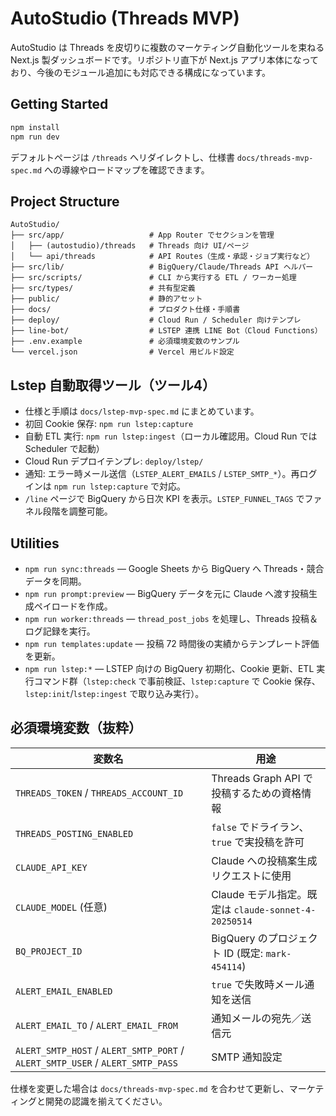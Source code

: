 # AutoStudio (Threads MVP)

AutoStudio は Threads を皮切りに複数のマーケティング自動化ツールを束ねる Next.js 製ダッシュボードです。リポジトリ直下が Next.js アプリ本体になっており、今後のモジュール追加にも対応できる構成になっています。

## Getting Started

```bash
npm install
npm run dev
```

デフォルトページは `/threads` へリダイレクトし、仕様書 `docs/threads-mvp-spec.md` への導線やロードマップを確認できます。

## Project Structure

```
AutoStudio/
├── src/app/                   # App Router でセクションを管理
│   ├── (autostudio)/threads   # Threads 向け UI/ページ
│   └── api/threads            # API Routes（生成・承認・ジョブ実行など）
├── src/lib/                   # BigQuery/Claude/Threads API ヘルパー
├── src/scripts/               # CLI から実行する ETL / ワーカー処理
├── src/types/                 # 共有型定義
├── public/                    # 静的アセット
├── docs/                      # プロダクト仕様・手順書
├── deploy/                    # Cloud Run / Scheduler 向けテンプレ
├── line-bot/                  # LSTEP 連携 LINE Bot（Cloud Functions）
├── .env.example               # 必須環境変数のサンプル
└── vercel.json                # Vercel 用ビルド設定
```

## Lstep 自動取得ツール（ツール4）

- 仕様と手順は `docs/lstep-mvp-spec.md` にまとめています。
- 初回 Cookie 保存: `npm run lstep:capture`
- 自動 ETL 実行: `npm run lstep:ingest`（ローカル確認用。Cloud Run では Scheduler で起動）
- Cloud Run デプロイテンプレ: `deploy/lstep/`
- 通知: エラー時メール送信（`LSTEP_ALERT_EMAILS` / `LSTEP_SMTP_*`）。再ログインは `npm run lstep:capture` で対応。
- `/line` ページで BigQuery から日次 KPI を表示。`LSTEP_FUNNEL_TAGS` でファネル段階を調整可能。

## Utilities

- `npm run sync:threads` — Google Sheets から BigQuery へ Threads・競合データを同期。
- `npm run prompt:preview` — BigQuery データを元に Claude へ渡す投稿生成ペイロードを作成。
- `npm run worker:threads` — `thread_post_jobs` を処理し、Threads 投稿＆ログ記録を実行。
- `npm run templates:update` — 投稿 72 時間後の実績からテンプレート評価を更新。
- `npm run lstep:*` — LSTEP 向けの BigQuery 初期化、Cookie 更新、ETL 実行コマンド群（`lstep:check` で事前検証、`lstep:capture` で Cookie 保存、`lstep:init`/`lstep:ingest` で取り込み実行）。

## 必須環境変数（抜粋）

| 変数名 | 用途 |
| --- | --- |
| `THREADS_TOKEN` / `THREADS_ACCOUNT_ID` | Threads Graph API で投稿するための資格情報 |
| `THREADS_POSTING_ENABLED` | `false` でドライラン、`true` で実投稿を許可 |
| `CLAUDE_API_KEY` | Claude への投稿案生成リクエストに使用 |
| `CLAUDE_MODEL` (任意) | Claude モデル指定。既定は `claude-sonnet-4-20250514` |
| `BQ_PROJECT_ID` | BigQuery のプロジェクト ID (既定: `mark-454114`) |
| `ALERT_EMAIL_ENABLED` | `true` で失敗時メール通知を送信 |
| `ALERT_EMAIL_TO` / `ALERT_EMAIL_FROM` | 通知メールの宛先／送信元 |
| `ALERT_SMTP_HOST` / `ALERT_SMTP_PORT` / `ALERT_SMTP_USER` / `ALERT_SMTP_PASS` | SMTP 通知設定 |

仕様を変更した場合は `docs/threads-mvp-spec.md` を合わせて更新し、マーケティングと開発の認識を揃えてください。
